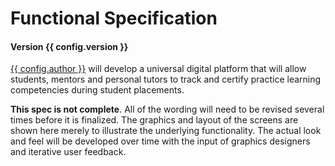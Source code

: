# Functional Specification

#### Version {{ config.version }}

[{{ config.author }}][1] will develop a universal digital platform that will allow students, mentors and personal tutors to track and certify practice learning competencies during student placements.

__This spec is not complete__. All of the wording will need to be revised several times before it is finalized. The graphics and layout of the screens are shown here merely to illustrate the underlying functionality. The actual look and feel will be developed over time with the input of graphics designers and iterative user feedback.



[1]: http://astraldynamics.co.uk
